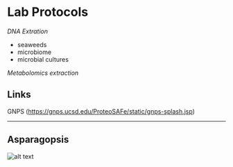 # **Lab Protocols**
*DNA Extration*
- seaweeds
- microbiome
- microbial cultures

*Metabolomics extraction*
## Links
GNPS (https://gnps.ucsd.edu/ProteoSAFe/static/gnps-splash.jsp)

---
## Asparagopsis
![alt text](BG1911202.jpg)

